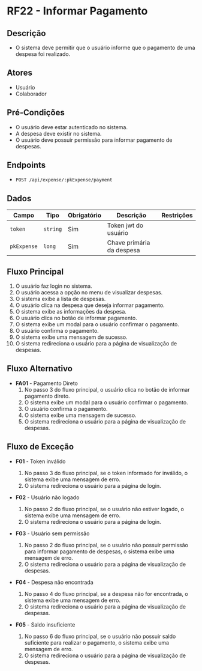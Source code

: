 # RF22 - Informar Pagamento

## Descrição

- O sistema deve permitir que o usuário informe que o pagamento de uma despesa foi realizado.

## Atores

- Usuário
- Colaborador

## Pré-Condições

- O usuário deve estar autenticado no sistema.
- A despesa deve existir no sistema.
- O usuário deve possuir permissão para informar pagamento de despesas.

## Endpoints

- `POST /api/expense/:pkExpense/payment`

## Dados

| Campo       | Tipo      | Obrigatório | Descrição                 | Restrições |
|-------------|-----------|-------------|---------------------------|------------|
| `token`     | `string`  | Sim         | Token jwt do usuário      |            |
| `pkExpense` | `long` | Sim         | Chave primária da despesa |            |

## Fluxo Principal

1. O usuário faz login no sistema.
2. O usuário acessa a opção no menu de visualizar despesas.
3. O sistema exibe a lista de despesas.
4. O usuário clica na despesa que deseja informar pagamento.
5. O sistema exibe as informações da despesa.
6. O usuário clica no botão de informar pagamento.
7. O sistema exibe um modal para o usuário confirmar o pagamento.
8. O usuário confirma o pagamento.
9. O sistema exibe uma mensagem de sucesso.
10. O sistema redireciona o usuário para a página de visualização de despesas.

## Fluxo Alternativo

- **FA01** - Pagamento Direto
    1. No passo 3 do fluxo principal, o usuário clica no botão de informar pagamento direto.
    2. O sistema exibe um modal para o usuário confirmar o pagamento.
    3. O usuário confirma o pagamento.
    4. O sistema exibe uma mensagem de sucesso.
    5. O sistema redireciona o usuário para a página de visualização de despesas.

## Fluxo de Exceção

- **F01** - Token inválido
    1. No passo 3 do fluxo principal, se o token informado for inválido, o sistema exibe uma mensagem de erro.
    2. O sistema redireciona o usuário para a página de login.

- **F02** - Usuário não logado

    1. No passo 2 do fluxo principal, se o usuário não estiver logado, o sistema exibe uma mensagem de erro.
    2. O sistema redireciona o usuário para a página de login.

- **F03** - Usuário sem permissão
    1. No passo 2 do fluxo principal, se o usuário não possuir permissão para informar pagamento de despesas, o sistema
       exibe uma mensagem de erro.
    2. O sistema redireciona o usuário para a página de visualização de despesas.

- **F04** - Despesa não encontrada
    1. No passo 4 do fluxo principal, se a despesa não for encontrada, o sistema exibe uma mensagem de erro.
    2. O sistema redireciona o usuário para a página de visualização de despesas.

- **F05** - Saldo insuficiente
    1. No passo 6 do fluxo principal, se o usuário não possuir saldo suficiente para realizar o pagamento, o sistema
       exibe uma mensagem de erro.
    2. O sistema redireciona o usuário para a página de visualização de despesas.